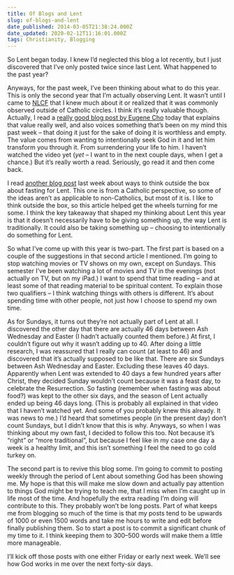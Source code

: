 ```yaml
---
title: Of Blogs and Lent
slug: of-blogs-and-lent
date_published: 2014-03-05T21:38:24.000Z
date_updated: 2020-02-12T11:16:01.000Z
tags: Christianity, Blogging
---
```


So Lent began today. I knew I’d neglected this blog a lot recently, but I just discovered that I’ve only posted twice since last Lent. What happened to the past year?

Anyways, for the past week, I’ve been thinking about what to do this year. This is only the second year that I’m actually observing Lent. It wasn’t until I came to [NLCF](http://nlcf.net/) that I knew much about it or realized that it was commonly observed outside of Catholic circles. I think it’s really valuable though. Actually, I read a [really good blog post by Eugene Cho](http://eugenecho.com/2011/03/09/lent-giving-up-coffee-or-my-life/) today that explains that value really well, and also voices something that’s been on my mind this past week – that doing it just for the sake of doing it is worthless and empty. The value comes from wanting to intentionally seek God in it and let him transform you through it. From surrendering your life to him. I haven’t watched the video yet (*yet* – I want to in the next couple days, when I get a chance.) But it’s really worth a read. Seriously, go read it and then come back.

I read [another blog post](http://www.catholicallyear.com/2014/02/outside-box-66-things-to-give-up-or.html) last week about ways to think outside the box about fasting for Lent. This one is from a Catholic perspective, so some of the ideas aren’t as applicable to non-Catholics, but most of it is. I like to think outside the box, so this article helped get the wheels turning for me some. I think the key takeaway that shaped my thinking about Lent this year is that it doesn’t necessarily have to be giving something up, the way Lent is traditionally. It could also be taking something up – choosing to intentionally do something for Lent.

So what I’ve come up with this year is two-part. The first part is based on a couple of the suggestions in that second article I mentioned. I’m going to stop watching movies or TV shows on my own, except on Sundays. This semester I’ve been watching a lot of movies and TV in the evenings (not actually on TV, but on my iPad.) I want to spend that time reading – and at least some of that reading material to be spiritual content. To explain those two qualifiers – I think watching things with others is different. It’s about spending time with other people, not just how I choose to spend my own time.

As for Sundays, it turns out they’re not actually part of Lent at all. I discovered the other day that there are actually 46 days between Ash Wednesday and Easter (I hadn’t actually counted them before.) At first, I couldn’t figure out why it wasn’t adding up to 40. After doing a little research, I was reassured that I really can count (at least to 46) and discovered that it’s actually supposed to be like that. There are six Sundays between Ash Wednesday and Easter. Excluding these leaves 40 days. Apparently when Lent was extended to 40 days a few hundred years after Christ, they decided Sunday wouldn’t count because it was a feast day, to celebrate the Resurrection. So fasting (remember when fasting was about food?) was kept to the other six days, and the season of Lent actually ended up being 46 days long. (This is probably all explained in that video that I haven’t watched yet. And some of you probably knew this already. It was news to me.) I’d heard that sometimes people (in the present day) don’t count Sundays, but I didn’t know that this is why. Anyways, so when I was thinking about my own fast, I decided to follow this too. Not because it’s “right” or “more traditional”, but because I feel like in my case one day a week is a healthy limit, and this isn’t something I feel the need to go cold turkey on.

The second part is to revive this blog some. I’m going to commit to posting weekly through the period of Lent about something God has been showing me. My hope is that this will make me slow down and actually pay attention to things God might be trying to teach me, that I miss when I’m caught up in life most of the time. And hopefully the extra reading I’m doing will contribute to this. They probably won’t be long posts. Part of what keeps me from blogging so much of the time is that my posts tend to be upwards of 1000 or even 1500 words and take me hours to write and edit before finally publishing them. So to start a post is to commit a significant chunk of my time to it. I think keeping them to 300–500 words will make them a little more manageable.

I’ll kick off those posts with one either Friday or early next week. We’ll see how God works in me over the next forty-*six* days.
